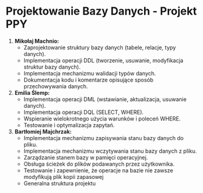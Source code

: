# Projektowanie Bazy Danych - Projekt PPY

1. **Mikołaj Machnio:**
   - Zaprojektowanie struktury bazy danych (tabele, relacje, typy danych).
   - Implementacja operacji DDL (tworzenie, usuwanie, modyfikacja struktur bazy danych).
   - Implementacja mechanizmu walidacji typów danych.
   - Dokumentacja kodu i komentarze opisujące sposób przechowywania danych.
2. **Emilia Ślemp:**
   - Implementacja operacji DML (wstawianie, aktualizacja, usuwanie danych).
   - Implementacja operacji DQL (SELECT, WHERE).
   - Wspieranie wielokrotnego użycia warunków i poleceń WHERE.
   - Testowanie i optymalizacja zapytań.
3. **Bartłomiej Majchrzak:**
   - Implementacja mechanizmu zapisywania stanu bazy danych do pliku.
   - Implementacja mechanizmu wczytywania stanu bazy danych z pliku.
   - Zarządzanie stanem bazy w pamięci operacyjnej.
   - Obsługa ścieżek do plików podawanych przez użytkownika.
   - Testowanie i zapewnienie, że operacje na bazie nie zawsze modyfikują plik kopii zapasowej
   - Generalna struktura projektu